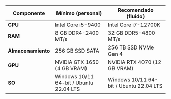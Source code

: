 | Componente        | Mínimo (personal)                         | Recomendado (fluido)                      |
|------------------ |---------------------------------------    |------------------------------------------ |
| **CPU**           | Intel Core i5-9400                        | Intel Core i7-12700K                      |
| **RAM**           | 8 GB DDR4-2400 MT/s                       | 32 GB DDR5-4800 MT/s                      |
| **Almacenamiento**| 256 GB SSD SATA                           | 256 TB SSD NVMe Gen 4                     |
| **GPU**           | NVIDIA GTX 1650 (4 GB VRAM)               | NVIDIA RTX 4070 (12 GB VRAM)              |
| **SO**            | Windows 10/11 64-bit / Ubuntu 22.04 LTS   | Windows 10/11 64-bit / Ubuntu 22.04 LTS   |
